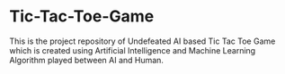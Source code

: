 # Tic-Tac-Toe-Game
This is the project repository of Undefeated AI based Tic Tac Toe Game which is created using Artificial Intelligence and Machine Learning Algorithm played between AI and Human.
